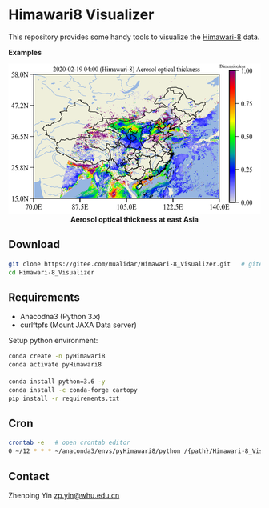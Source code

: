 # Himawari8 Visualizer

This repository provides some handy tools to visualize the [Himawari-8][1] data.

**Examples**

<p align='center'>
<img src='img/ARP_AOT_plot.png', width=600, height=300, lat='AOT'>
<br>
<b>Aerosol optical thickness at east Asia</b>

## Download

```bash
git clone https://gitee.com/mualidar/Himawari-8_Visualizer.git   # gitee
cd Himawari-8_Visualizer
```

## Requirements

- Anacodna3 (Python 3.x)
- curlftpfs (Mount JAXA Data server)

Setup python environment:

```bash
conda create -n pyHimawari8
conda activate pyHimawari8

conda install python=3.6 -y
conda install -c conda-forge cartopy
pip install -r requirements.txt
```

## Cron

```bash
crontab -e   # open crontab editor
0 ~/12 * * * ~/anaconda3/envs/pyHimawari8/python /{path}/Himawari-8_Visualizer/pyHimawari8/cron_task.py   # copy this line to crontab schedule, this will activate the visualizer at every 12 hours
```

## Contact

Zhenping Yin <zp.yin@whu.edu.cn>

[1]: http://himawari8.nict.go.jp/
